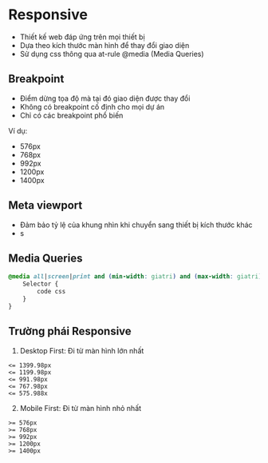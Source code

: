 # Responsive

- Thiết kế web đáp ứng trên mọi thiết bị
- Dựa theo kích thước màn hình để thay đổi giao diện
- Sử dụng css thông qua at-rule @media (Media Queries)

## Breakpoint

- Điểm dừng tọa độ mà tại đó giao diện được thay đổi
- Không có breakpoint cố định cho mọi dự án
- Chỉ có các breakpoint phổ biến

Ví dụ:

- 576px
- 768px
- 992px
- 1200px
- 1400px

## Meta viewport

- Đảm bảo tỷ lệ của khung nhìn khi chuyển sang thiết bị kích thước khác
- <meta name="viewport" content="width=device-width, initial-scale=1.0" />s

## Media Queries

```css
@media all|screen|print and (min-width: giatri) and (max-width: giatri) {
    Selector {
        code css
    }
}
```

## Trường phái Responsive

1. Desktop First: Đi từ màn hình lớn nhất

```
<= 1399.98px
<= 1199.98px
<= 991.98px
<= 767.98px
<= 575.988x
```

2. Mobile First: Đi từ màn hình nhỏ nhất

```
>= 576px
>= 768px
>= 992px
>= 1200px
>= 1400px
```
